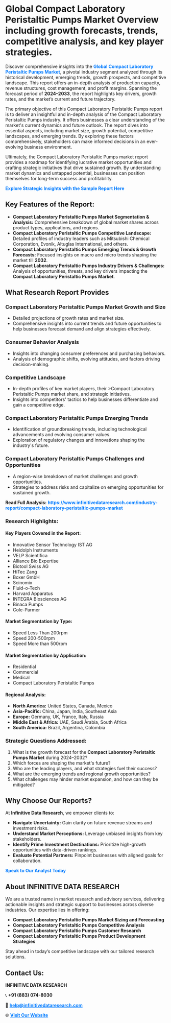 <h1>Global Compact Laboratory Peristaltic Pumps Market Overview including growth forecasts, trends, competitive analysis, and key player strategies.</h1>
<p>
Discover comprehensive insights into the 
<a href="https://www.infinitivedataresearch.com/industry-report/compact-laboratory-peristaltic-pumps-market" rel="dofollow" style="color: #007BFF; text-decoration: none;"><strong>Global Compact Laboratory Peristaltic Pumps Market</strong></a>, a pivotal industry segment analyzed through its historical development, emerging trends, growth prospects, and competitive landscape. This report offers an in-depth analysis of production capacity, revenue structures, cost management, and profit margins. Spanning the forecast period of <strong>2024–2033</strong>, the report highlights key drivers, growth rates, and the market’s current and future trajectory.
</p>
<p>
The primary objective of this Compact Laboratory Peristaltic Pumps report is to deliver an insightful and in-depth analysis of the Compact Laboratory Peristaltic Pumps industry. It offers businesses a clear understanding of the market's current dynamics and future outlook. The report dives into essential aspects, including market size, growth potential, competitive landscapes, and emerging trends. By exploring these factors comprehensively, stakeholders can make informed decisions in an ever-evolving business environment.
</p>
<p>
Ultimately, the Compact Laboratory Peristaltic Pumps market report provides a roadmap for identifying lucrative market opportunities and crafting strategic initiatives that drive sustained growth. By understanding market dynamics and untapped potential, businesses can position themselves for long-term success and profitability.
</p>
<p>
<a href="https://www.infinitivedataresearch.com/request-sample/reportId=102344" style="color: #007BFF; text-decoration: none;"><strong>Explore Strategic Insights with the Sample Report Here</strong></a>
</p>

<h2>Key Features of the Report:</h2>
<ul>
<li><strong>Compact Laboratory Peristaltic Pumps Market Segmentation & Analysis:</strong> Comprehensive breakdown of global market shares across product types, applications, and regions.</li>
<li><strong>Compact Laboratory Peristaltic Pumps Competitive Landscape:</strong> Detailed profiles of industry leaders such as Mitsubishi Chemical Corporation, Evonik, Altuglas International, and others.</li>
<li><strong>Compact Laboratory Peristaltic Pumps Emerging Trends & Growth Forecasts:</strong> Focused insights on macro and micro trends shaping the market till <strong>2032</strong>.</li>
<li><strong>Compact Laboratory Peristaltic Pumps Industry Drivers & Challenges:</strong> Analysis of opportunities, threats, and key drivers impacting the <strong>Compact Laboratory Peristaltic Pumps Market</strong>.</li>
</ul>

<h2>What Research Report Provides</h2>
<h3>Compact Laboratory Peristaltic Pumps Market Growth and Size</h3>
<ul>
<li>Detailed projections of growth rates and market size.</li>
<li>Comprehensive insights into current trends and future opportunities to help businesses forecast demand and align strategies effectively.</li>
</ul>

<h3>Consumer Behavior Analysis</h3>
<ul>
<li>Insights into changing consumer preferences and purchasing behaviors.</li>
<li>Analysis of demographic shifts, evolving attitudes, and factors driving decision-making.</li>
</ul>

<h3>Competitive Landscape</h3>
<ul>
<li>In-depth profiles of key market players, their >Compact Laboratory Peristaltic Pumps market share, and strategic initiatives.</li>
<li>Insights into competitors' tactics to help businesses differentiate and gain a competitive edge.</li>
</ul>

<h3>Compact Laboratory Peristaltic Pumps Emerging Trends</h3>
<ul>
<li>Identification of groundbreaking trends, including technological advancements and evolving consumer values.</li>
<li>Exploration of regulatory changes and innovations shaping the industry's future.</li>
</ul>

<h3>Compact Laboratory Peristaltic Pumps Challenges and Opportunities</h3>
<ul>
<li>A region-wise breakdown of market challenges and growth opportunities.</li>
<li>Strategies to address risks and capitalize on emerging opportunities for sustained growth.</li>
</ul>
<p><strong>Read Full Analysis:</strong> <a href="https://www.infinitivedataresearch.com/industry-report/compact-laboratory-peristaltic-pumps-market" rel="dofollow" style="color: #007BFF; text-decoration: none;"><strong>https://www.infinitivedataresearch.com/industry-report/compact-laboratory-peristaltic-pumps-market</strong></a></p>
<h3>Research Highlights:</h3>
<h4>Key Players Covered in the Report:</h4>
<ul><li>Innovative Sensor Technology IST AG</li><li>Heidolph Instruments</li><li>VELP Scientifica</li><li>Alliance Bio Expertise</li><li>Biotool Swiss AG</li><li>HiTec Zang</li><li>Boxer GmbH</li><li>Scinomix</li><li>Fluid-o-Tech</li><li>Harvard Apparatus</li><li>INTEGRA Biosciences AG</li><li>Binaca Pumps</li><li>Cole-Parmer</li></ul>
<h4>Market Segmentation by Type:</h4>
<ul><li>Speed Less Than 200rpm</li><li>Speed 200-500rpm</li><li>Speed More than 500rpm</li></ul>
<h4>Market Segmentation by Application:</h4>
<ul><li>Residential</li><li>Commercial</li><li>Medical</li><li>Compact Laboratory Peristaltic Pumps</li></ul>

<h4>Regional Analysis:</h4>
<ul>
<li><strong>North America:</strong> United States, Canada, Mexico</li>
<li><strong>Asia-Pacific:</strong> China, Japan, India, Southeast Asia</li>
<li><strong>Europe:</strong> Germany, UK, France, Italy, Russia</li>
<li><strong>Middle East & Africa:</strong> UAE, Saudi Arabia, South Africa</li>
<li><strong>South America:</strong> Brazil, Argentina, Colombia</li>
</ul>

<h3>Strategic Questions Addressed:</h3>
<ol>
<li>What is the growth forecast for the <strong>Compact Laboratory Peristaltic Pumps Market</strong> during 2024–2032?</li>
<li>Which forces are shaping the market's future?</li>
<li>Who are the leading players, and what strategies fuel their success?</li>
<li>What are the emerging trends and regional growth opportunities?</li>
<li>What challenges may hinder market expansion, and how can they be mitigated?</li>
</ol>

<h2>Why Choose Our Reports?</h2>
<p>At <strong>Infinitive Data Research</strong>, we empower clients to:</p>
<ul>
<li><strong>Navigate Uncertainty:</strong> Gain clarity on future revenue streams and investment risks.</li>
<li><strong>Understand Market Perceptions:</strong> Leverage unbiased insights from key stakeholders.</li>
<li><strong>Identify Prime Investment Destinations:</strong> Prioritize high-growth opportunities with data-driven rankings.</li>
<li><strong>Evaluate Potential Partners:</strong> Pinpoint businesses with aligned goals for collaboration.</li>
</ul>
<p><a href="https://www.infinitivedataresearch.com/industry-report/compact-laboratory-peristaltic-pumps-market" rel="dofollow" style="color: #007BFF; text-decoration: none;"><strong>Speak to Our Analyst Today</strong></a></p>

<h2>About INFINITIVE DATA RESEARCH</h2>
<p>We are a trusted name in market research and advisory services, delivering actionable insights and strategic support to businesses across diverse industries. Our expertise lies in offering:</p>
<ul>
<li><strong>Compact Laboratory Peristaltic Pumps Market Sizing and Forecasting</strong></li>
<li><strong>Compact Laboratory Peristaltic Pumps Competitive Analysis</strong></li>
<li><strong>Compact Laboratory Peristaltic Pumps Customer Research</strong></li>
<li><strong>Compact Laboratory Peristaltic Pumps Product Development Strategies</strong></li>
</ul>
<p>Stay ahead in today’s competitive landscape with our tailored research solutions.</p>

<h2>Contact Us:</h2>
<p><strong>INFINITIVE DATA RESEARCH</strong></p>
<p>📞 <strong>+91 (883) 074-8030</strong></p>
<p>📧 <strong><a href="mailto:help@infinitivedataresearch.com" style="color: #007BFF;">help@infinitivedataresearch.com</a></strong></p>
<p>🌐 <strong><a href="https://www.infinitivedataresearch.com" rel="dofollow" style="color: #007BFF;">Visit Our Website</a></strong></p>